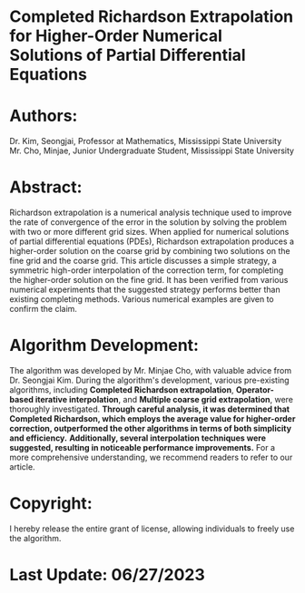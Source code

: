# Completed Richardson Extrapolation for Higher-Order Numerical Solutions of Partial Differential Equations

# Authors:

Dr. Kim, Seongjai, Professor at Mathematics, Mississippi State University <br />
Mr. Cho, Minjae, Junior Undergraduate Student, Mississippi State University <br />

# Abstract:
Richardson extrapolation is a numerical analysis technique used to improve
the rate of convergence of the error in the solution by solving the problem with
two or more different grid sizes. When applied for numerical solutions of partial
differential equations (PDEs), Richardson extrapolation produces a higher-order
solution on the coarse grid by combining two solutions on the fine grid and the
coarse grid. This article discusses a simple strategy, a symmetric high-order interpolation of the correction term, for completing the higher-order solution on the fine grid. It has been verified from various numerical experiments that the suggested
strategy performs better than existing completing methods. Various numerical
examples are given to confirm the claim.

# Algorithm Development:
The algorithm was developed by Mr. Minjae Cho, with valuable advice from Dr. Seongjai Kim. During the algorithm's development, various pre-existing algorithms, including **Completed Richardson extrapolation**, **Operator-based iterative interpolation**, and **Multiple coarse grid extrapolation**, were thoroughly investigated. **Through careful analysis, it was determined that Completed Richardson, which employs the average value for higher-order correction, outperformed the other algorithms in terms of both simplicity and efficiency.** **Additionally, several interpolation techniques were suggested, resulting in noticeable performance improvements.** For a more comprehensive understanding, we recommend readers to refer to our article.


# Copyright: 
I hereby release the entire grant of license, allowing individuals to freely use the algorithm.
# Last Update: 06/27/2023

